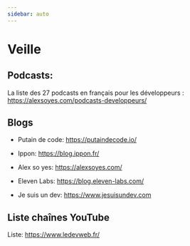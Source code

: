 ```yaml
---
sidebar: auto
---
```

# Veille

## Podcasts:
La liste des 27 podcasts en français pour les développeurs :
https://alexsoyes.com/podcasts-developpeurs/


## Blogs

- Putain de code:
    https://putaindecode.io/

- Ippon:
    https://blog.ippon.fr/

- Alex so yes:
    https://alexsoyes.com/

- Eleven Labs:
    https://blog.eleven-labs.com/  

- Je suis un dev:
    https://www.jesuisundev.com

  

 ## Liste chaînes YouTube
  
   Liste:
    https://www.ledevweb.fr/   

